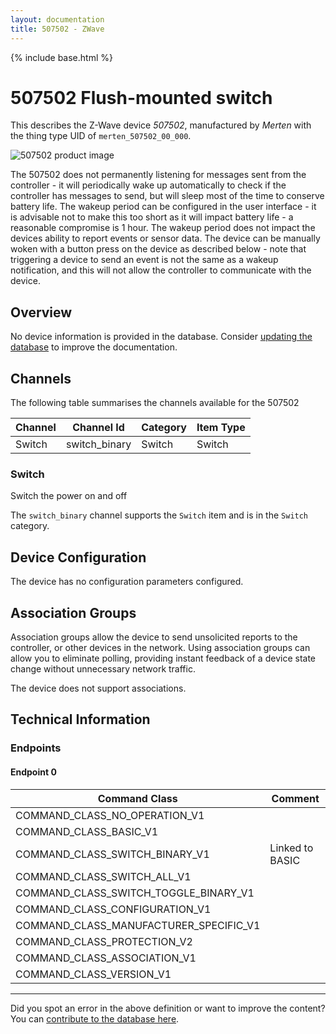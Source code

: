 ```yaml
---
layout: documentation
title: 507502 - ZWave
---
```


{% include base.html %}

# 507502 Flush-mounted switch
This describes the Z-Wave device *507502*, manufactured by *Merten* with the thing type UID of ```merten_507502_00_000```.

<img src="https://www.cd-jackson.com/zwave_device_uploads/547/547_default.jpg" alt="507502 product image">


The 507502 does not permanently listening for messages sent from the controller - it will periodically wake up automatically to check if the controller has messages to send, but will sleep most of the time to conserve battery life. The wakeup period can be configured in the user interface - it is advisable not to make this too short as it will impact battery life - a reasonable compromise is 1 hour. The wakeup period does not impact the devices ability to report events or sensor data. The device can be manually woken with a button press on the device as described below - note that triggering a device to send an event is not the same as a wakeup notification, and this will not allow the controller to communicate with the device.

## Overview

No device information is provided in the database. Consider [updating the database](http://www.cd-jackson.com/index.php/zwave/zwave-device-database/zwave-device-list/devicesummary/547) to improve the documentation.

## Channels

The following table summarises the channels available for the 507502

| Channel | Channel Id | Category | Item Type |
|---------|------------|----------|-----------|
| Switch | switch_binary | Switch | Switch | 

### Switch

Switch the power on and off

The ```switch_binary``` channel supports the ```Switch``` item and is in the ```Switch``` category.



## Device Configuration

The device has no configuration parameters configured.

## Association Groups

Association groups allow the device to send unsolicited reports to the controller, or other devices in the network. Using association groups can allow you to eliminate polling, providing instant feedback of a device state change without unnecessary network traffic.

The device does not support associations.
## Technical Information

### Endpoints

#### Endpoint 0

| Command Class | Comment |
|---------------|---------|
| COMMAND_CLASS_NO_OPERATION_V1| |
| COMMAND_CLASS_BASIC_V1| |
| COMMAND_CLASS_SWITCH_BINARY_V1| Linked to BASIC|
| COMMAND_CLASS_SWITCH_ALL_V1| |
| COMMAND_CLASS_SWITCH_TOGGLE_BINARY_V1| |
| COMMAND_CLASS_CONFIGURATION_V1| |
| COMMAND_CLASS_MANUFACTURER_SPECIFIC_V1| |
| COMMAND_CLASS_PROTECTION_V2| |
| COMMAND_CLASS_ASSOCIATION_V1| |
| COMMAND_CLASS_VERSION_V1| |

---

Did you spot an error in the above definition or want to improve the content?
You can [contribute to the database here](http://www.cd-jackson.com/index.php/zwave/zwave-device-database/zwave-device-list/devicesummary/547).
